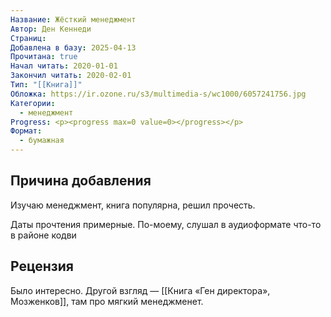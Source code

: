 ```yaml
---
Название: Жёсткий менеджмент
Автор: Ден Кеннеди
Страниц: 
Добавлена в базу: 2025-04-13
Прочитана: true
Начал читать: 2020-01-01
Закончил читать: 2020-02-01
Тип: "[[Книга]]"
Обложка: https://ir.ozone.ru/s3/multimedia-s/wc1000/6057241756.jpg
Категории:
  - менеджмент
Progress: <p><progress max=0 value=0></progress></p>
Формат:
  - бумажная
---
```

## Причина добавления

Изучаю менеджмент, книга популярна, решил прочесть.

Даты прочтения примерные. По-моему, слушал в аудиоформате что-то в районе кодви

## Рецензия

Было интересно. Другой взгляд — [[Книга «Ген директора», Мозженков]], там про мягкий менеджменет.